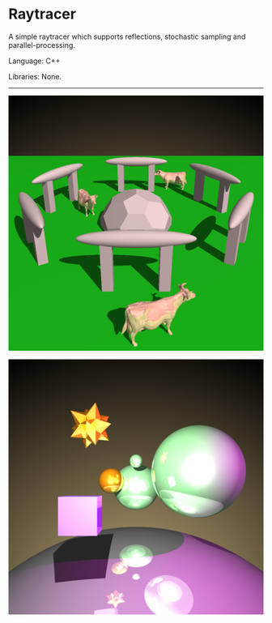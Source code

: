 Raytracer
============

A simple raytracer which supports reflections, stochastic sampling and parallel-processing.

Language: C++

Libraries: None.

---

![example1](https://github.com/orglofch/Raytracer/blob/master/images/example1.png)

![example2](https://github.com/orglofch/Raytracer/blob/master/images/example2.png)

